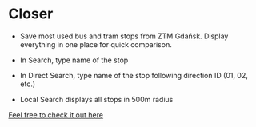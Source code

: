 # Closer

- Save most used bus and tram stops from ZTM Gdańsk. Display everything in one place for quick comparison.

- In Search, type name of the stop

- In Direct Search, type name of the stop following direction ID (01, 02, etc.)

- Local Search displays all stops in 500m radius

[Feel free to check it out here](https://pakut2.ddns.net)
